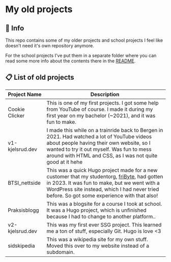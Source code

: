 # My old projects

## 📝 Info

This repo contains some of my older projects and school projects I feel like doesn't need it's own repository anymore.

For the school projects I've put them in a separate folder where you can read some more info about the contents there in the [README](/school-projects/README.md).

## 📋 List of old projects

| Project Name | Description |
| ------------ | ----------- |
| Cookie Clicker | This is one of my first projects. I got some help from YouTube of course. I made it during my first year on my bachelor (~2021), and it was fun to make. |
| v1-kjelsrud.dev | I made this while on a trainride back to Bergen in 2021. Had watched a lot of YouTube videos about people having their own website, so I wanted to try it out myself. Was fun to mess around with HTML and CSS, as I was not quite good at it hehe |
| BTSI_nettside  | This was a quick Hugo project made for a new customer that my studentorg, [friByte](https:fribyte.no), had gotten in 2023. It was fun to make, but we went with a WordPress site instead, which I had never tried before. So got some experience with that also! |
| Praksisblogg | This was a blogsite for a course I took at school. It was a Hugo project, which is unfinished because I had to change to another platform.. |
| v2-kjelsrud.dev | This was my first ever SSG project. This learned me a ton of stuff, especially Git. Hugo is love <3 |
| sidskipedia | This was a wikipedia site for my own stuff. Moved this over to my website instead of a subdomain. |
